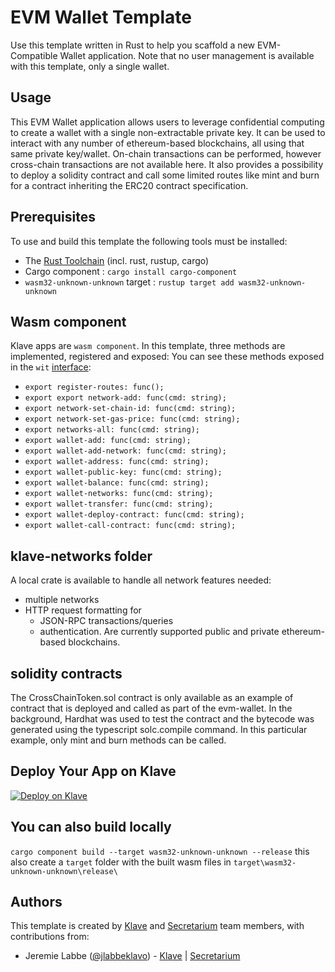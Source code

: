 # EVM Wallet Template
Use this template written in Rust to help you scaffold a new EVM-Compatible Wallet application.
Note that no user management is available with this template, only a single wallet.

## Usage
This EVM Wallet application allows users to leverage confidential computing to create a wallet 
with a single non-extractable private key. It can be used to interact with any number of ethereum-based blockchains, all using that same private key/wallet.
On-chain transactions can be performed, however cross-chain transactions are not available here.
It also provides a possibility to deploy a solidity contract and call some limited routes like mint and burn for a contract inheriting the ERC20 contract specification.

## Prerequisites
To use and build this template the following tools must be installed:
- The [Rust Toolchain](https://www.rust-lang.org/tools/install) (incl. rust, rustup, cargo)
- Cargo component : `cargo install cargo-component`
- `wasm32-unknown-unknown` target : `rustup target add wasm32-unknown-unknown`

## Wasm component
Klave apps are `wasm component`.
In this template, three methods are implemented, registered and exposed: 
You can see these methods exposed in the `wit` [interface](https://github.com/klave-network/evm-wallet/blob/master/apps/evm-wallet/wit/world.wit):
- `export register-routes: func();`
- `export export network-add: func(cmd: string);`
- `export network-set-chain-id: func(cmd: string);`
- `export network-set-gas-price: func(cmd: string);`
- `export networks-all: func(cmd: string);`
- `export wallet-add: func(cmd: string);`
- `export wallet-add-network: func(cmd: string);`
- `export wallet-address: func(cmd: string);`
- `export wallet-public-key: func(cmd: string);`
- `export wallet-balance: func(cmd: string);`
- `export wallet-networks: func(cmd: string);`
- `export wallet-transfer: func(cmd: string); `
- `export wallet-deploy-contract: func(cmd: string);`
- `export wallet-call-contract: func(cmd: string);`

## klave-networks folder
A local crate is available to handle all network features needed:
- multiple networks
- HTTP request formatting for 
  - JSON-RPC transactions/queries
  - authentication. 
Are currently supported public and private ethereum-based blockchains.

## solidity contracts
The CrossChainToken.sol contract is only available as an example of contract that is deployed and called as part of the evm-wallet.
In the background, Hardhat was used to test the contract and the bytecode was generated using the typescript solc.compile command.
In this particular example, only mint and burn methods can be called.

## Deploy Your App on Klave
[![Deploy on Klave](https://klave.com/images/deploy-on-klave.svg)](https://app.klave.com/login)

## You can also build locally
`cargo component build --target wasm32-unknown-unknown --release`
this also create a `target` folder with the built wasm files in  `target\wasm32-unknown-unknown\release\`

## Authors
This template is created by [Klave](https://klave.com) and [Secretarium](https://secretarium.com) team members, with contributions from:

- Jeremie Labbe ([@jlabbeklavo](https://github.com/jlabbeKlavo)) - [Klave](https://klave.com) | [Secretarium](https://secretarium.com)
